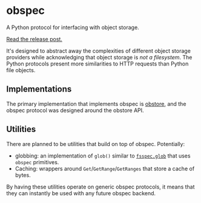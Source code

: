 # obspec

A Python protocol for interfacing with object storage.

[Read the release post.](https://developmentseed.org/obspec/latest/blog/2025/06/26/introducing-obspec-a-python-protocol-for-interfacing-with-object-storage/)

It's designed to abstract away the complexities of different object storage providers while acknowledging that object storage is _not a filesystem_. The Python protocols present more similarities to HTTP requests than Python file objects.

## Implementations

The primary implementation that implements obspec is [obstore](https://developmentseed.org/obstore/latest/), and the obspec protocol was designed around the obstore API.

## Utilities

There are planned to be utilities that build on top of obspec. Potentially:

- globbing: an implementation of `glob()` similar to [`fsspec.glob`](https://filesystem-spec.readthedocs.io/en/latest/api.html#fsspec.spec.AbstractFileSystem.glob) that uses `obspec` primitives.
- Caching: wrappers around `Get`/`GetRange`/`GetRanges` that store a cache of bytes.

By having these utilities operate on generic obspec protocols, it means that they can instantly be used with any future obspec backend.
